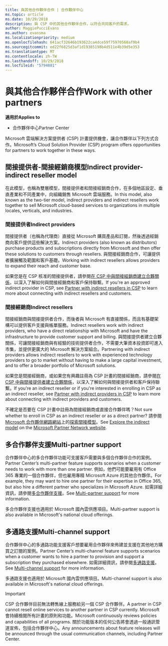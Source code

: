 ```yaml
---
title: 與其他合作夥伴合作 | 合作夥伴中心
ms.topic: article
ms.date: 10/29/2018
description: 與 CSP 中的其他合作夥伴合作，以符合共同客戶的需求。
author: MaggiePucciEvans
ms.author: evansma
ms.localizationpriority: medium
ms.openlocfilehash: 641acf32646b193622ca4dce59f75970568af9b4
ms.sourcegitcommit: ed22f6825d3af1d19385198b4d511e4b39d5e353
ms.translationtype: MT
ms.contentlocale: zh-TW
ms.lasthandoff: 10/29/2018
ms.locfileid: "5794881"
---
```

# <a name="work-with-other-partners"></a><span data-ttu-id="485f5-103">與其他合作夥伴合作</span><span class="sxs-lookup"><span data-stu-id="485f5-103">Work with other partners</span></span>

**<span data-ttu-id="485f5-104">適用於</span><span class="sxs-lookup"><span data-stu-id="485f5-104">Applies to</span></span>**

-  <span data-ttu-id="485f5-105">合作夥伴中心</span><span class="sxs-lookup"><span data-stu-id="485f5-105">Partner Center</span></span>

<span data-ttu-id="485f5-106">Microsoft 雲端解決方案提供者 (CSP) 計畫提供機會，讓合作夥伴以下列方式合作。</span><span class="sxs-lookup"><span data-stu-id="485f5-106">Microsoft’s Cloud Solution Provider (CSP) program offers opportunities for partners to work together in these ways.</span></span>

## <a name="indirect-provider-indirect-reseller-model"></a><span data-ttu-id="485f5-107">間接提供者-間接經銷商模型</span><span class="sxs-lookup"><span data-stu-id="485f5-107">Indirect provider-indirect reseller model</span></span>

<span data-ttu-id="485f5-108">在此模型，也稱為雙層模型，間接提供者和間接經銷商合作，在多個地區設定、垂直產業和不同產業中，向組織銷售 Microsoft 雲端服務。</span><span class="sxs-lookup"><span data-stu-id="485f5-108">In this model, also known as the two-tier model, indirect providers and indirect resellers work together to sell Microsoft cloud-based services to organizations in multiple locales, verticals, and industries.</span></span> 

### <a name="indirect-providers"></a><span data-ttu-id="485f5-109">間接提供者</span><span class="sxs-lookup"><span data-stu-id="485f5-109">Indirect providers</span></span> 

<span data-ttu-id="485f5-110">間接提供者（也稱為代理商）直接從 Microsoft 購買產品和訂閱，然後透過經銷商向客戶提供這些解決方案。</span><span class="sxs-lookup"><span data-stu-id="485f5-110">Indirect providers (also known as distributors) purchase products and subscriptions directly from Microsoft and then offer these solutions to customers through resellers.</span></span> <span data-ttu-id="485f5-111">與間接經銷商合作，可讓提供者擴展觸及範圍和客戶基礎。</span><span class="sxs-lookup"><span data-stu-id="485f5-111">Working with indirect resellers allows providers to expand their reach and customer base.</span></span> 

<span data-ttu-id="485f5-112">如果您是在 CSP 核准的間接提供者，請參閱[在 CSP 中與間接經銷商建立合夥關係](indirect-provider-tasks-in-partner-center.md)，以深入了解如何與間接經銷商和客戶保持聯繫。</span><span class="sxs-lookup"><span data-stu-id="485f5-112">If you're an approved indirect provider in CSP, see [Partner with indirect resellers in CSP](indirect-provider-tasks-in-partner-center.md) to learn more about connecting with indirect resellers and customers.</span></span> 

### <a name="indirect-resellers"></a><span data-ttu-id="485f5-113">間接經銷商</span><span class="sxs-lookup"><span data-stu-id="485f5-113">Indirect resellers</span></span> 

<span data-ttu-id="485f5-114">間接經銷商與間接提供者合作，而後者與 Microsoft 有直接關係，而且有基礎架構可以提供客戶支援與帳單服務。</span><span class="sxs-lookup"><span data-stu-id="485f5-114">Indirect resellers work with indirect providers, who have a direct relationship with Microsoft and have the infrastructure to provide customer support and billing.</span></span> <span data-ttu-id="485f5-115">與間接提供者建立合夥關係，可讓間接經銷商與有經驗的技術提供者合作，不需要大筆資本投資即可進入市集，並提供更廣大的 Microsoft 解決方案組合。</span><span class="sxs-lookup"><span data-stu-id="485f5-115">Partnering with indirect providers allows indirect resellers to work with experienced technology providers to go to market without having to make a large capital investment, and to offer a broader portfolio of Microsoft solutions.</span></span> 

<span data-ttu-id="485f5-116">如果您是間接經銷商，或如果您有興趣註冊為 CSP 計畫的間接經銷商，請參閱[在 CSP 中與間接提供者建立合夥關係](indirect-reseller-tasks-in-partner-center.md)，以深入了解如何與間接提供者和客戶保持聯繫。</span><span class="sxs-lookup"><span data-stu-id="485f5-116">If you're an indirect reseller or if you're interested in enrolling in CSP as an indirect reseller, see [Partner with indirect providers in CSP](indirect-reseller-tasks-in-partner-center.md) to learn more about connecting with indirect providers and customers.</span></span>

<span data-ttu-id="485f5-117">不確定是否要在 CSP 計畫中註冊為間接經銷商或直接合作夥伴嗎？</span><span class="sxs-lookup"><span data-stu-id="485f5-117">Not sure whether to enroll in CSP as an indirect reseller or as a direct partner?</span></span> <span data-ttu-id="485f5-118">請參閱 [Microsoft 合作夥伴網路網站](https://partner.microsoft.com)上的[探索間接模型](https://partner.microsoft.com/cloud-solution-provider/indirect)。</span><span class="sxs-lookup"><span data-stu-id="485f5-118">See [Explore the indirect model](https://partner.microsoft.com/cloud-solution-provider/indirect) on the [Microsoft Partner Network website](https://partner.microsoft.com).</span></span>   

## <a name="multi-partner-support"></a><span data-ttu-id="485f5-119">多合作夥伴支援</span><span class="sxs-lookup"><span data-stu-id="485f5-119">Multi-partner support</span></span>

<span data-ttu-id="485f5-120">合作夥伴中心的多合作夥伴功能可支援客戶需要與多個合作夥伴合作的案例。</span><span class="sxs-lookup"><span data-stu-id="485f5-120">Partner Center’s multi-partner feature supports scenarios when a customer needs to work with more than one partner.</span></span> <span data-ttu-id="485f5-121">例如，他們可能要雇用有 Office 365 專業的一個合作夥伴，但也雇用專精 Microsoft Azure 的其他合作夥伴。</span><span class="sxs-lookup"><span data-stu-id="485f5-121">For example, they may want to hire one partner for their expertise in Office 365, but also hire a different partner who specializes in Microsoft Azure.</span></span> <span data-ttu-id="485f5-122">如需詳細資訊，請參閱[多合作夥伴支援](multipartner.md)。</span><span class="sxs-lookup"><span data-stu-id="485f5-122">See [Multi-partner support](multipartner.md) for more information.</span></span>

<span data-ttu-id="485f5-123">多合作夥伴支援也適用於 Microsoft 國內雲供應項目。</span><span class="sxs-lookup"><span data-stu-id="485f5-123">Multi-partner support is also available in Microsoft's national cloud offerings.</span></span> 

## <a name="multi-channel-support"></a><span data-ttu-id="485f5-124">多通路支援</span><span class="sxs-lookup"><span data-stu-id="485f5-124">Multi-channel support</span></span>

<span data-ttu-id="485f5-125">合作夥伴中心的多通路功能支援客戶想要雇用合作夥伴來佈建並支援在其他地方購買之訂閱的案例。</span><span class="sxs-lookup"><span data-stu-id="485f5-125">Partner Center’s multi-channel feature supports scenarios when a customer wants to hire a partner to provision and support a subscription they purchased elsewhere.</span></span> <span data-ttu-id="485f5-126">如需詳細資訊，請參閱[多通路支援](multichannel.md)。</span><span class="sxs-lookup"><span data-stu-id="485f5-126">See [Multi-channel support](multichannel.md) for more information.</span></span>

<span data-ttu-id="485f5-127">多通路支援也適用於 Microsoft 國內雲供應項目。</span><span class="sxs-lookup"><span data-stu-id="485f5-127">Multi-channel support is also available in Microsoft's national cloud offerings.</span></span>

> [!IMPORTANT]  
> <span data-ttu-id="485f5-128">CSP 合作夥伴目前無法轉售線上服務給另一個 CSP 合作夥伴。</span><span class="sxs-lookup"><span data-stu-id="485f5-128">A partner in CSP cannot resell online services to another partner in CSP currently.</span></span> <span data-ttu-id="485f5-129">Microsoft 會持續檢閱所有計畫的原則和功能。</span><span class="sxs-lookup"><span data-stu-id="485f5-129">Microsoft continuously reviews policies and capabilities of all programs.</span></span> <span data-ttu-id="485f5-130">關於功能版本的任何公告將會透過一般通訊管道宣佈，包括合作夥伴中心。</span><span class="sxs-lookup"><span data-stu-id="485f5-130">Any announcements about feature releases will be announced through the usual communication channels, including Partner Center.</span></span> 

